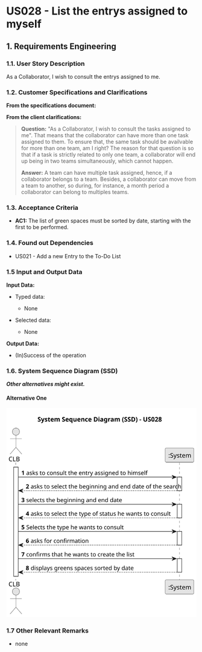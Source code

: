 # US028 - List the entrys assigned to myself


## 1. Requirements Engineering

### 1.1. User Story Description

As a Collaborator, I wish to consult the entrys assigned to me.

### 1.2. Customer Specifications and Clarifications 

**From the specifications document:**

> 
 
**From the client clarifications:**

> **Question:** "As a Collaborator, I wish to consult the tasks assigned to me". That means that the collaborator can have more than one task assigned to them. To ensure that, the same task should be availvable for more than one team, am I right? The reason for that question is so that if a task is strictly related to only one team, a collaborator will end up being in two teams simultaneously, which cannot happen.
> 
> **Answer:** A team can have multiple task assigned, hence, if a collaborator belongs to a team. Besides, a collaborator can move from a team to another, so during, for instance, a month period a collaborator can belong to multiples teams.


### 1.3. Acceptance Criteria

* **AC1:** The list of green spaces must be sorted by date, starting with the first to be performed.


### 1.4. Found out Dependencies

* US021 - Add a new Entry to the To-Do List

### 1.5 Input and Output Data

**Input Data:**

* Typed data:
    * None
	
* Selected data:
    * None

**Output Data:**

* (In)Success of the operation

### 1.6. System Sequence Diagram (SSD)

**_Other alternatives might exist._**

#### Alternative One

![System Sequence Diagram - Alternative One](svg/us028-system-sequence-diagram-alternative-one.svg)

### 1.7 Other Relevant Remarks

* none